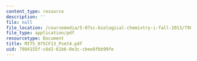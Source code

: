 ```yaml
---
content_type: resource
description: ''
file: null
file_location: /coursemedia/5-07sc-biological-chemistry-i-fall-2013/7984155fc6d261b60e3ccbee8fbb99fe_MIT5_07SCF13_Pset4.pdf
file_type: application/pdf
resourcetype: Document
title: MIT5_07SCF13_Pset4.pdf
uid: 7984155f-c6d2-61b6-0e3c-cbee8fbb99fe
---
```

